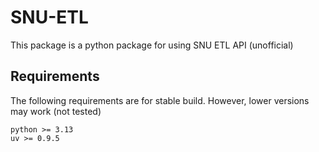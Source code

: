 # SNU-ETL

This package is a python package for using SNU ETL API (unofficial)

## Requirements

The following requirements are for stable build. However, lower versions may work (not tested)
```
python >= 3.13
uv >= 0.9.5
```
